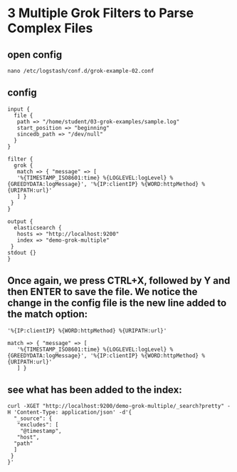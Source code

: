 # 3 Multiple Grok Filters to Parse Complex Files


## open config 
````
nano /etc/logstash/conf.d/grok-example-02.conf
````

## config
````
input {
  file {
   path => "/home/student/03-grok-examples/sample.log"
   start_position => "beginning"
   sincedb_path => "/dev/null"
  }
}

filter {
  grok {
   match => { "message" => [
   '%{TIMESTAMP_ISO8601:time} %{LOGLEVEL:logLevel} %{GREEDYDATA:logMessage}', '%{IP:clientIP} %{WORD:httpMethod} %{URIPATH:url}'
   ] }
 }
}

output {
  elasticsearch {
   hosts => "http://localhost:9200"
   index => "demo-grok-multiple"
 }
stdout {}
}
````

## Once again, we press CTRL+X, followed by Y and then ENTER to save the file. We notice the change in the config file is the new line added to the match option:

` '%{IP:clientIP} %{WORD:httpMethod} %{URIPATH:url}'  `

````
match => { "message" => [
   '%{TIMESTAMP_ISO8601:time} %{LOGLEVEL:logLevel} %{GREEDYDATA:logMessage}', '%{IP:clientIP} %{WORD:httpMethod} %{URIPATH:url}'
   ] }
````

## see what has been added to the index:
````
curl -XGET "http://localhost:9200/demo-grok-multiple/_search?pretty" -H 'Content-Type: application/json' -d'{
  "_source": {
   "excludes": [
    "@timestamp",
   "host",
  "path"
  ]
 }
}'
````
